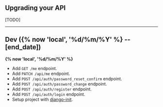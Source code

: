 ## Upgrading your API

[TODO]

----

## Dev ({% now 'local', '%d/%m/%Y' %} -- [end_date])

**{% now 'local', '%d/%m/%Y' %}**

- Add `GET /me` endpoint.
- Add `PATCH /api/me` endpoint.
- Add `POST /api/auth/password_reset_confirm` endpoint.
- Add `POST /api/auth/password_change` endpoint.
- Add `POST /api/auth/register` endpoint.
- Add `POST /api/auth/login` endpoint.
- Setup project with [django-init](https://github.com/Fueled/django-init).

